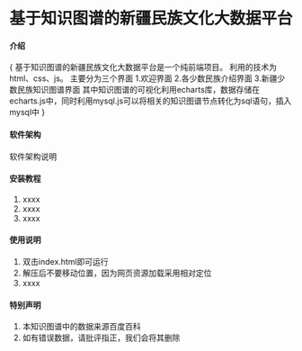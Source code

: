 # 基于知识图谱的新疆民族文化大数据平台

#### 介绍
{
    基于知识图谱的新疆民族文化大数据平台是一个纯前端项目。
    利用的技术为html、css、js。
    主要分为三个界面
    1.欢迎界面
    2.各少数民族介绍界面
    3.新疆少数民族知识图谱界面
    其中知识图谱的可视化利用echarts库，数据存储在echarts.js中，同时利用mysql.js可以将相关的知识图谱节点转化为sql语句，插入mysql中
}

#### 软件架构
软件架构说明


#### 安装教程

1.  xxxx
2.  xxxx
3.  xxxx

#### 使用说明

1.  双击index.html即可运行
2.  解压后不要移动位置，因为网页资源加载采用相对定位
3.  xxxx

#### 特别声明

1.  本知识图谱中的数据来源百度百科
2.  如有错误数据，请批评指正，我们会将其删除

